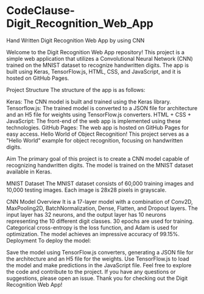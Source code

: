 # CodeClause-Digit_Recognition_Web_App
Hand Written Digit Recognition Web App by using CNN


Welcome to the Digit Recognition Web App repository! This project is a simple web application that utilizes a Convolutional Neural Network (CNN) trained on the MNIST dataset to recognize handwritten digits. The app is built using Keras, TensorFlow.js, HTML, CSS, and JavaScript, and it is hosted on GitHub Pages.

Project Structure
The structure of the app is as follows:

Keras: The CNN model is built and trained using the Keras library.
Tensorflow.js: The trained model is converted to a JSON file for architecture and an H5 file for weights using TensorFlow.js converters.
HTML + CSS + JavaScript: The front-end of the web app is implemented using these technologies.
GitHub Pages: The web app is hosted on GitHub Pages for easy access.
Hello World of Object Recognition!
This project serves as a "Hello World" example for object recognition, focusing on handwritten digits.

Aim
The primary goal of this project is to create a CNN model capable of recognizing handwritten digits. The model is trained on the MNIST dataset available in Keras.

MNIST Dataset
The MNIST dataset consists of 60,000 training images and 10,000 testing images. Each image is 28x28 pixels in grayscale.

CNN Model Overview
It is a 17-layer model with a combination of Conv2D, MaxPooling2D, BatchNormalization, Dense, Flatten, and Dropout layers.
The input layer has 32 neurons, and the output layer has 10 neurons representing the 10 different digit classes.
30 epochs are used for training.
Categorical cross-entropy is the loss function, and Adam is used for optimization.
The model achieves an impressive accuracy of 99.15%.
Deployment
To deploy the model:

Save the model using TensorFlow.js converters, generating a JSON file for the architecture and an H5 file for the weights.
Use TensorFlow.js to load the model and make predictions in the JavaScript file.
Feel free to explore the code and contribute to the project. If you have any questions or suggestions, please open an issue. Thank you for checking out the Digit Recognition Web App!
